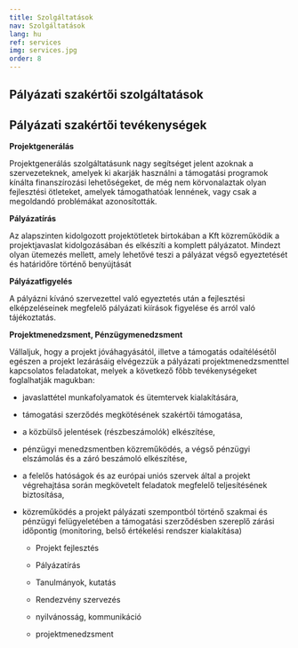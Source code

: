 ```yaml
---
title: Szolgáltatások
nav: Szolgáltatások
lang: hu
ref: services
img: services.jpg
order: 8
---
```


## __Pályázati szakértői szolgáltatások__

## __Pályázati szakértői tevékenységek__

__Projektgenerálás__

Projektgenerálás szolgáltatásunk nagy segítséget jelent azoknak a szervezeteknek, amelyek ki akarják használni a támogatási programok kínálta finanszírozási lehetőségeket, de még nem körvonalaztak olyan fejlesztési ötleteket, amelyek támogathatóak lennének, vagy csak a megoldandó problémákat azonosították.

__Pályázatírás__

Az alapszinten kidolgozott projektötletek birtokában a Kft közreműködik a projektjavaslat kidolgozásában és elkészíti a komplett pályázatot. Mindezt olyan ütemezés mellett, amely lehetővé teszi a pályázat végső egyeztetését és határidőre történő benyújtását

__Pályázatfigyelés__

A pályázni kívánó szervezettel való egyeztetés után a fejlesztési elképzeléseinek megfelelő pályázati kiírások figyelése és arról való tájékoztatás.

__Projektmenedzsment, Pénzügymenedzsment__

Vállaljuk, hogy a projekt jóváhagyásától, illetve a támogatás odaítélésétől egészen a projekt lezárásáig elvégezzük a pályázati projektmenedzsmenttel kapcsolatos feladatokat, melyek a következő főbb tevékenységeket foglalhatják magukban:
- javaslattétel munkafolyamatok és ütemtervek kialakítására,

- támogatási szerződés megkötésének szakértői támogatása,

- a közbülső jelentések (részbeszámolók) elkészítése,

- pénzügyi menedzsmentben közreműködés, a végső pénzügyi elszámolás és a záró beszámoló elkészítése,

- a felelős hatóságok és az európai uniós szervek által a projekt végrehajtása során megkövetelt feladatok megfelelő teljesítésének biztosítása,

- közreműködés a projekt pályázati szempontból történő szakmai és pénzügyi felügyeletében a támogatási szerződésben szereplő zárási időpontig (monitoring, belső értékelési rendszer kialakítása)

  - Projekt fejlesztés

  - Pályázatírás

  - Tanulmányok, kutatás

  - Rendezvény szervezés

  - nyilvánosság, kommunikáció

  - projektmenedzsment
